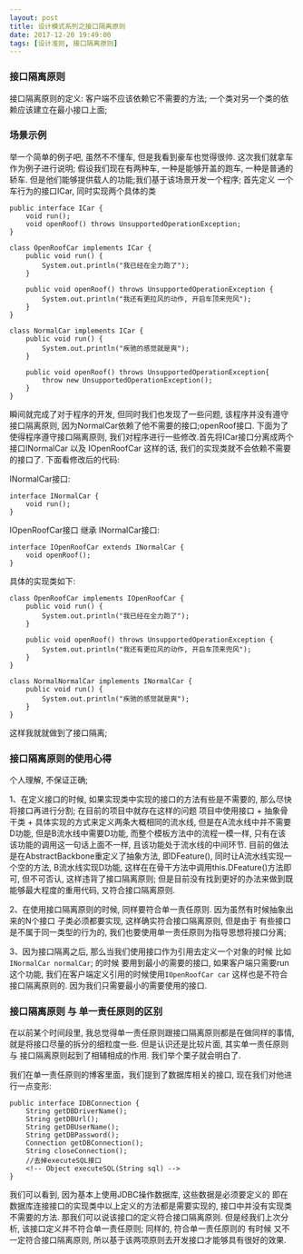 ```yaml
---
layout: post
title: 设计模式系列之接口隔离原则
date: 2017-12-20 19:49:00
tags: [设计准则, 接口隔离原则]
---
```


### 接口隔离原则

接口隔离原则的定义: 客户端不应该依赖它不需要的方法; 一个类对另一个类的依赖应该建立在最小接口上面;

### 场景示例

举一个简单的例子吧, 虽然不不懂车, 但是我看到豪车也觉得很帅. 这次我们就拿车作为例子进行说明; 假设我们现在有两种车, 一种是能够开盖的跑车, 一种是普通的轿车. 但是他们能够提供载人的功能;我们基于该场景开发一个程序; 首先定义 一个车行为的接口ICar, 同时实现两个具体的类 

    public interface ICar {
        void run();
        void openRoof() throws UnsupportedOperationException;
    }

    class OpenRoofCar implements ICar {
        public void run() {
            System.out.println("我已经在全力跑了");
        }

        public void openRoof() throws UnsupportedOperationException {
            System.out.println("我还有更拉风的动作, 开启车顶来兜风");
        }
    }

    class NormalCar implements ICar {
        public void run() {
            System.out.println("疾驰的感觉就是爽");
        }

        public void openRoof() throws UnsupportedOperationException{
            throw new UnsupportedOperationException();
        }
    }

瞬间就完成了对于程序的开发, 但同时我们也发现了一些问题, 该程序并没有遵守接口隔离原则, 因为NormalCar依赖了他不需要的接口;openRoof接口. 下面为了使得程序遵守接口隔离原则, 我们对程序进行一些修改.首先将ICar接口分离成两个接口INormalCar 以及 IOpenRoofCar 这样的话, 我们的实现类就不会依赖不需要的接口了. 下面看修改后的代码:

INormalCar接口:

    interface INormalCar {
        void run();
    }

IOpenRoofCar接口 继承 INormalCar接口:

    interface IOpenRoofCar extends INormalCar {
        void openRoof();
    }

具体的实现类如下:

    class OpenRoofCar implements IOpenRoofCar {
        public void run() {
            System.out.println("我已经在全力跑了");
        }

        public void openRoof() throws UnsupportedOperationException {
            System.out.println("我还有更拉风的动作, 开启车顶来兜风");
        }
    }

    class NormalNormalCar implements INormalCar {
        public void run() {
            System.out.println("疾驰的感觉就是爽");
        }
    }

这样我就就做到了接口隔离;

### 接口隔离原则的使用心得

个人理解, 不保证正确;

1、在定义接口的时候, 如果实现类中实现的接口的方法有些是不需要的, 那么尽快将接口再进行分割; 在目前的项目中就存在这样的问题
    项目中使用接口 + 抽象骨干类 + 具体实现的方式来定义两条大概相同的流水线, 但是在A流水线中并不需要D功能, 但是B流水线中需要D功能, 而整个模板方法中的流程一模一样, 只有在该 该功能的调用这一句话上面不一样, 且该功能处于流水线的中间环节. 目前的做法是在AbstractBackbone重定义了抽象方法, 即DFeature(), 同时让A流水线实现一个空的方法, B流水线实现D功能, 这样在在骨干方法中调用this.DFeature()方法即可, 但不可否认, 这样违背了接口隔离原则; 但是目前没有找到更好的办法来做到既能够最大程度的重用代码, 又符合接口隔离原则.

2、在使用接口隔离原则的时候, 同样要符合单一责任原则. 因为虽然有时候抽象出来的N个接口 子类必须都要实现, 这样确实符合接口隔离原则, 但是由于 有些接口是不属于同一类型的行为的, 我们也要使用单一责任原则为指导思想将接口分离;

3、因为接口隔离之后, 那么当我们使用接口作为引用去定义一个对象的时候 比如```INormalCar normalCar```; 的时候 要用到最小的需要的接口, 如果客户端只需要run这个功能, 我们在客户端定义引用的时候使用```IOpenRoofCar car``` 这样也是不符合接口隔离原则的. 因为我们只需要最小的需要使用的接口.

### 接口隔离原则 与 单一责任原则的区别

在以前某个时间段里, 我总觉得单一责任原则跟接口隔离原则都是在做同样的事情, 就是将接口尽量的拆分的细粒度一些. 但是认识还是比较片面, 其实单一责任原则 与 接口隔离原则起到了相辅相成的作用. 我们举个栗子就会明白了.

我们在单一责任原则的博客里面，我们提到了数据库相关的接口, 现在我们对他进行一点变形:

    public interface IDBConnection {
        String getDBDriverName();
        String getDBUrl();
        String getDBUserName();
        String getDBPassword();
        Connection getDBConnection();
        String closeConnection();
        //去掉executeSQL接口
        <!-- Object executeSQL(String sql) -->
    }

我们可以看到, 因为基本上使用JDBC操作数据库, 这些数据是必须要定义的 即在数据库连接接口的实现类中以上定义的方法都是需要实现的, 接口中并没有实现类不需要的方法. 那我们可以说该接口的定义符合接口隔离原则. 但是经我们上次分析, 该接口定义并不符合单一责任原则; 同样的, 符合单一责任原则的 有时候 又不一定符合接口隔离原则, 所以基于该两项原则去开发接口才能够具有很好的效果.
